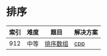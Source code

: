 # 排序

|索引|难度|题目|解决方案|
|----|----|----|--------|
|912|中等|[排序数组](https://leetcode-cn.com/problems/sort-an-array/)|[cpp](../problem/912_sortArray.md)|

